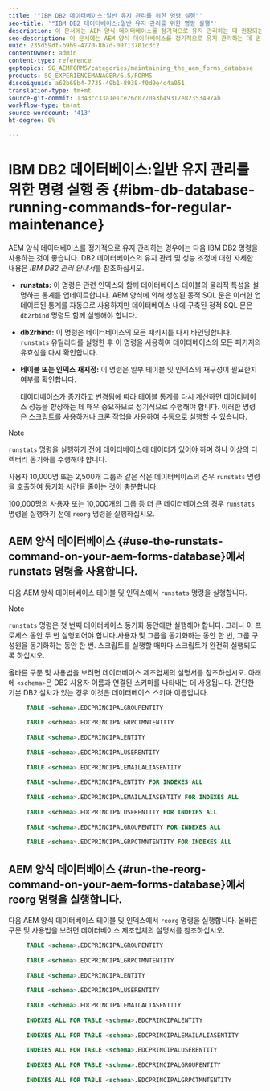 ```yaml
---
title: '"IBM DB2 데이터베이스:일반 유지 관리를 위한 명령 실행"'
seo-title: '"IBM DB2 데이터베이스:일반 유지 관리를 위한 명령 실행"'
description: 이 문서에는 AEM 양식 데이터베이스를 정기적으로 유지 관리하는 데 권장되는 IBM DB2 명령이 나와 있습니다.
seo-description: 이 문서에는 AEM 양식 데이터베이스를 정기적으로 유지 관리하는 데 권장되는 IBM DB2 명령이 나와 있습니다.
uuid: 235d59df-b9b9-4770-8b7d-00713701c3c2
contentOwner: admin
content-type: reference
geptopics: SG_AEMFORMS/categories/maintaining_the_aem_forms_database
products: SG_EXPERIENCEMANAGER/6.5/FORMS
discoiquuid: a62b68b4-7735-49b1-8938-f0d9e4c4a051
translation-type: tm+mt
source-git-commit: 1343cc33a1e1ce26c0770a3b49317e82353497ab
workflow-type: tm+mt
source-wordcount: '413'
ht-degree: 0%

---
```



# IBM DB2 데이터베이스:일반 유지 관리를 위한 명령 실행 중 {#ibm-db-database-running-commands-for-regular-maintenance}

AEM 양식 데이터베이스를 정기적으로 유지 관리하는 경우에는 다음 IBM DB2 명령을 사용하는 것이 좋습니다. DB2 데이터베이스의 유지 관리 및 성능 조정에 대한 자세한 내용은 *IBM DB2 관리 안내서*&#x200B;를 참조하십시오.

* **runstats:** 이 명령은 관련 인덱스와 함께 데이터베이스 테이블의 물리적 특성을 설명하는 통계를 업데이트합니다. AEM 양식에 의해 생성된 동적 SQL 문은 이러한 업데이트된 통계를 자동으로 사용하지만 데이터베이스 내에 구축된 정적 SQL 문은 `db2rbind` 명령도 함께 실행해야 합니다.
* **db2rbind:** 이 명령은 데이터베이스의 모든 패키지를 다시 바인딩합니다. `runstats` 유틸리티를 실행한 후 이 명령을 사용하여 데이터베이스의 모든 패키지의 유효성을 다시 확인합니다.
* **테이블 또는 인덱스 재지정:** 이 명령은 일부 테이블 및 인덱스의 재구성이 필요한지 여부를 확인합니다.

   데이터베이스가 증가하고 변경됨에 따라 테이블 통계를 다시 계산하면 데이터베이스 성능을 향상하는 데 매우 중요하므로 정기적으로 수행해야 합니다. 이러한 명령은 스크립트를 사용하거나 크론 작업을 사용하여 수동으로 실행할 수 있습니다.

>[!NOTE]
>
>`runstats` 명령을 실행하기 전에 데이터베이스에 데이터가 있어야 하며 하나 이상의 디렉터리 동기화를 수행해야 합니다.

사용자 10,000명 또는 2,500개 그룹과 같은 작은 데이터베이스의 경우 `runstats` 명령을 호출하여 동기화 시간을 줄이는 것이 충분합니다.

100,000명의 사용자 또는 10,000개의 그룹 등 더 큰 데이터베이스의 경우 `runstats` 명령을 실행하기 전에 `reorg` 명령을 실행하십시오.

## AEM 양식 데이터베이스 {#use-the-runstats-command-on-your-aem-forms-database}에서 runstats 명령을 사용합니다.

다음 AEM 양식 데이터베이스 테이블 및 인덱스에서 `runstats` 명령을 실행합니다.

>[!NOTE]
>
>`runstats` 명령은 첫 번째 데이터베이스 동기화 동안에만 실행해야 합니다. 그러나 이 프로세스 동안 두 번 실행되어야 합니다.사용자 및 그룹을 동기화하는 동안 한 번, 그룹 구성원을 동기화하는 동안 한 번. 스크립트를 실행할 때마다 스크립트가 완전히 실행되도록 하십시오.

올바른 구문 및 사용법을 보려면 데이터베이스 제조업체의 설명서를 참조하십시오. 아래에 `<schema>`은 DB2 사용자 이름과 연결된 스키마를 나타내는 데 사용됩니다. 간단한 기본 DB2 설치가 있는 경우 이것은 데이터베이스 스키마 이름입니다.

```sql
     TABLE <schema>.EDCPRINCIPALGROUPENTITY
 
     TABLE <schema>.EDCPRINCIPALGRPCTMNTENTITY
 
     TABLE <schema>.EDCPRINCIPALENTITY
 
     TABLE <schema>.EDCPRINCIPALUSERENTITY
 
     TABLE <schema>.EDCPRINCIPALEMAILALIASENTITY
 
     TABLE <schema>.EDCPRINCIPALENTITY FOR INDEXES ALL
 
     TABLE <schema>.EDCPRINCIPALEMAILALIASENTITY FOR INDEXES ALL
 
     TABLE <schema>.EDCPRINCIPALUSERENTITY FOR INDEXES ALL
 
     TABLE <schema>.EDCPRINCIPALGROUPENTITY FOR INDEXES ALL
 
     TABLE <schema>.EDCPRINCIPALGRPCTMNTENTITY FOR INDEXES ALL
```

## AEM 양식 데이터베이스 {#run-the-reorg-command-on-your-aem-forms-database}에서 reorg 명령을 실행합니다.

다음 AEM 양식 데이터베이스 테이블 및 인덱스에서 `reorg` 명령을 실행합니다. 올바른 구문 및 사용법을 보려면 데이터베이스 제조업체의 설명서를 참조하십시오.

```sql
     TABLE <schema>.EDCPRINCIPALGROUPENTITY
 
     TABLE <schema>.EDCPRINCIPALGRPCTMNTENTITY
 
     TABLE <schema>.EDCPRINCIPALENTITY
 
     TABLE <schema>.EDCPRINCIPALUSERENTITY
 
     TABLE <schema>.EDCPRINCIPALEMAILALIASENTITY
 
     INDEXES ALL FOR TABLE <schema>.EDCPRINCIPALENTITY
 
     INDEXES ALL FOR TABLE <schema>.EDCPRINCIPALEMAILALIASENTITY
 
     INDEXES ALL FOR TABLE <schema>.EDCPRINCIPALUSERENTITY
 
     INDEXES ALL FOR TABLE <schema>.EDCPRINCIPALGROUPENTITY
 
     INDEXES ALL FOR TABLE <schema>.EDCPRINCIPALGRPCTMNTENTITY
```

